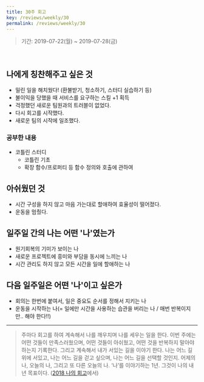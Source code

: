 ```yaml
---
title: 30주 회고
key: /reviews/weekly/30
permalink: /reviews/weekly/30
---
```


> 기간: 2019-07-22(월) ~ 2019-07-28(금)
<br/>

## 나에게 칭찬해주고 싶은 것
- 밀린 일을 해치웠다! (환불받기, 청소하기, 스터디 실습하기 등)
- 불이익을 당했을 때 서비스를 요구하는 스킬 +1 획득
- 걱정했던 새로운 팀원과의 트러블이 없었다.
- 다시 회고를 시작했다.
- 새로운 팀의 시작에 일조했다.

### 공부한 내용
- 코틀린 스터디
  - 코틀린 기초
  - 확장 함수/프로퍼티 등 함수 정의와 호출에 관하여

## 아쉬웠던 것
- 시간 구성을 하지 않고 마음 가는대로 할애하여 효율성이 떨어졌다.
- 운동을 멈췄다.

## 일주일 간의 나는 어떤 '나'였는가
- 원기회복의 기미가 보이는 나
- 새로운 프로젝트에 흥미와 부담을 동시에 느끼는 나
- 시간 관리도 하지 않고 모든 시간을 일에 할애하는 나

## 다음 일주일은 어떤 '나'이고 싶은가
- 회의는 한번에 붙여서, 일은 중요도 순서를 정해서 지키는 나
- 운동을 시작하는 나(= 일에만 시간을 사용하는 습관을 버리는 나 / 매번 반복이지만.. 해야 한다!!)

----

> 주마다 회고를 하여 계속해서 나를 깨우치며 나를 세우는 일을 한다. 이번 주에는 어떤 것들이 만족스러웠으며, 어떤 것들이 아쉬웠고, 어떤 것을 반복하지 말아야 하는지 기록한다. 그리고 계속해서 내가 서있는 길을 이야기 한다. 나는 어느 길 위에 서있고, 나는 어느 길을 걷고 싶으며, 나는 어느 길을 선택할 것인지. 어제의 나, 오늘의 나, 그리고 또 다른 오늘의 나. ‘나’를 이야기하는 1년. 그것이 나의 내년 목표이다. ([2018 나의 회고](https://ssosso.github.io/reviews/yearly/2018)에서)
